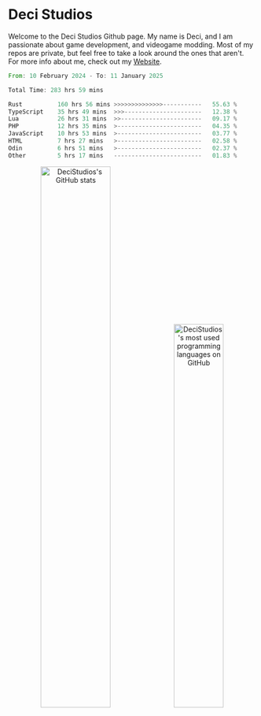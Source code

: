 # Deci Studios
Welcome to the Deci Studios Github page. My name is Deci, and I am passionate about game development, and videogame modding. Most of my repos are private, but feel free to take a look around the ones that aren't.
For more info about me, check out my <a href="https://decidev.co.uk" target="_blank">Website</a>.
<!--START_SECTION:waka-->

```rust
From: 10 February 2024 - To: 11 January 2025

Total Time: 283 hrs 59 mins

Rust          160 hrs 56 mins >>>>>>>>>>>>>>-----------   55.63 %
TypeScript    35 hrs 49 mins  >>>----------------------   12.38 %
Lua           26 hrs 31 mins  >>-----------------------   09.17 %
PHP           12 hrs 35 mins  >------------------------   04.35 %
JavaScript    10 hrs 53 mins  >------------------------   03.77 %
HTML          7 hrs 27 mins   >------------------------   02.58 %
Odin          6 hrs 51 mins   >------------------------   02.37 %
Other         5 hrs 17 mins   -------------------------   01.83 %
```

<!--END_SECTION:waka-->
<p align="center">
  <a href="https://github.com/anuraghazra/github-readme-stats" target="_blank"><img src="https://github-readme-stats.vercel.app/api?username=decistudios&show_icons=true&count_private=true&theme=omni&hide_border=true" alt="DeciStudios's GitHub stats" width="53.1%" /></a>
  <a href="https://github.com/anuraghazra/github-readme-stats" target="_blank"><img width="44.7%" src="https://github-readme-stats.vercel.app/api/top-langs/?username=decistudios&theme=omni&layout=compact&hide_border=true&langs_count=6" alt="DeciStudios's most used programming languages on GitHub" /></a>
</p>


